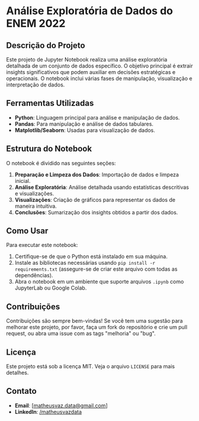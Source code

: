 # Análise Exploratória de Dados do ENEM 2022

## Descrição do Projeto
Este projeto de Jupyter Notebook realiza uma análise exploratória detalhada de um conjunto de dados específico. O objetivo principal é extrair insights significativos que podem auxiliar em decisões estratégicas e operacionais. O notebook inclui várias fases de manipulação, visualização e interpretação de dados.

## Ferramentas Utilizadas
- **Python**: Linguagem principal para análise e manipulação de dados.
- **Pandas**: Para manipulação e análise de dados tabulares.
- **Matplotlib/Seaborn**: Usadas para visualização de dados.

## Estrutura do Notebook
O notebook é dividido nas seguintes seções:
1. **Preparação e Limpeza dos Dados**: Importação de dados e limpeza inicial.
2. **Análise Exploratória**: Análise detalhada usando estatísticas descritivas e visualizações.
3. **Visualizações**: Criação de gráficos para representar os dados de maneira intuitiva.
4. **Conclusões**: Sumarização dos insights obtidos a partir dos dados.

## Como Usar
Para executar este notebook:
1. Certifique-se de que o Python está instalado em sua máquina.
2. Instale as bibliotecas necessárias usando `pip install -r requirements.txt` (assegure-se de criar este arquivo com todas as dependências).
3. Abra o notebook em um ambiente que suporte arquivos `.ipynb` como JupyterLab ou Google Colab.

## Contribuições
Contribuições são sempre bem-vindas! Se você tem uma sugestão para melhorar este projeto, por favor, faça um fork do repositório e crie um pull request, ou abra uma issue com as tags "melhoria" ou "bug".

## Licença
Este projeto está sob a licença MIT. Veja o arquivo `LICENSE` para mais detalhes.

## Contato
- **Email**: [matheusvaz.data@gmail.com]
- **LinkedIn**: [/matheusvazdata](https://www.linkedin.com/in/matheustech/)
